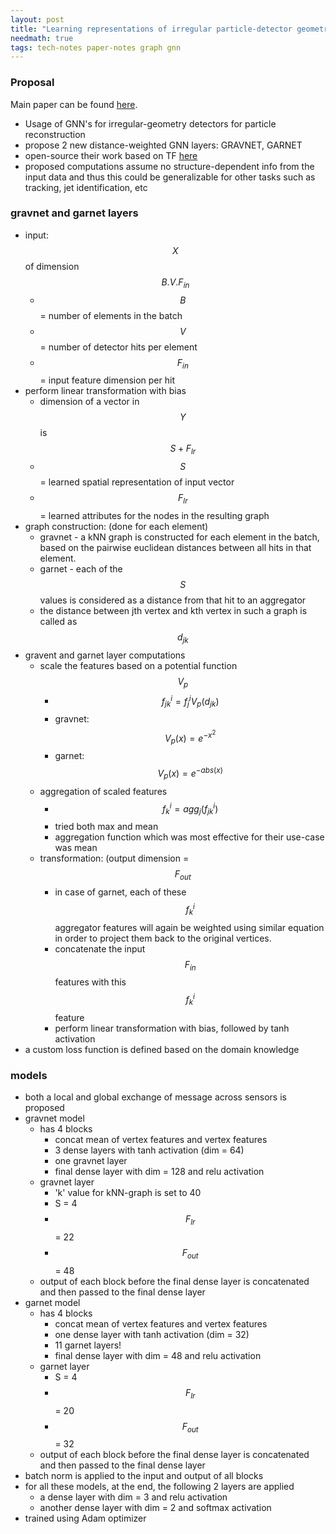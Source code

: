 ```yaml
---
layout: post
title: "Learning representations of irregular particle-detector geometry with distance-weighted graph networks"
needmath: true
tags: tech-notes paper-notes graph gnn
---
```


### Proposal
Main paper can be found [here](https://arxiv.org/pdf/1902.07987.pdf).

* Usage of GNN's for irregular-geometry detectors for particle reconstruction
* propose 2 new distance-weighted GNN layers: GRAVNET, GARNET
* open-source their work based on TF [here](https://github.com/jkiesele/caloGraphNN)
* proposed computations assume no structure-dependent info from the input data
  and thus this could be generalizable for other tasks such as tracking, jet
  identification, etc

### gravnet and garnet layers
- input: $$X$$ of dimension $$B . V . F_{in}$$
  - $$B$$ = number of elements in the batch
  - $$V$$ = number of detector hits per element
  - $$F_{in}$$ = input feature dimension per hit
- perform linear transformation with bias
  - dimension of a vector in $$Y$$ is $$S + F_{lr}$$
  - $$S$$ = learned spatial representation of input vector
  - $$F_{lr}$$ = learned attributes for the nodes in the resulting graph
- graph construction: (done for each element)
  - gravnet - a kNN graph is constructed for each element in the batch, based on
    the pairwise euclidean distances between all hits in that element.
  - garnet - each of the $$S$$ values is considered as a distance from that hit
    to an aggregator
  - the distance between jth vertex and kth vertex in such a graph is called as
    $$d_{jk}$$
- gravent and garnet layer computations
  - scale the features based on a potential function $$V_p$$
    - $$f_{jk}^i = f_j^i V_p(d_{jk})$$
    - gravnet: $$V_p(x) = e^{-x^2}$$
    - garnet: $$V_p(x) = e^{-abs(x)}$$
  - aggregation of scaled features
    - $$f_k^i = agg_j(f_{jk}^i)$$
    - tried both max and mean
    - aggregation function which was most effective for their use-case was mean
  - transformation: (output dimension = $$F_{out}$$
    - in case of garnet, each of these $$f_k^i$$ aggregator features will again
      be weighted using similar equation in order to project them back to the
      original vertices.
    - concatenate the input $$F_{in}$$ features with this $$f_k^i$$ feature
    - perform linear transformation with bias, followed by tanh activation
- a custom loss function is defined based on the domain knowledge

### models
- both a local and global exchange of message across sensors is proposed
- gravnet model
  - has 4 blocks
    - concat mean of vertex features and vertex features
    - 3 dense layers with tanh activation (dim = 64)
    - one gravnet layer
    - final dense layer with dim = 128 and relu activation
  - gravnet layer
    - 'k' value for kNN-graph is set to 40
    - S = 4
    - $$F_{lr}$$ = 22
    - $$F_{out}$$ = 48
  - output of each block before the final dense layer is concatenated and then
    passed to the final dense layer
- garnet model
  - has 4 blocks
    - concat mean of vertex features and vertex features
    - one dense layer with tanh activation (dim = 32)
    - 11 garnet layers!
    - final dense layer with dim = 48 and relu activation
  - garnet layer
    - S = 4
    - $$F_{lr}$$ = 20
    - $$F_{out}$$ = 32
  - output of each block before the final dense layer is concatenated and then
    passed to the final dense layer
- batch norm is applied to the input and output of all blocks
- for all these models, at the end, the following 2 layers are applied
  - a dense layer with dim = 3 and relu activation
  - another dense layer with dim = 2 and softmax activation
- trained using Adam optimizer
